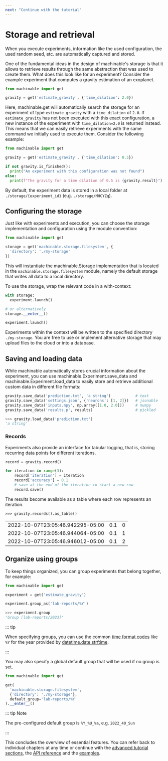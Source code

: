 ```yaml
---
next: "Continue with the tutorial"
---
```


# Storage and retrieval

When you execute experiments, information like the used configuration, the used random seed, etc. are automatically captured and stored. 

One of the fundamental ideas in the design of machinable's storage is that it allows to retrieve results through the same abstraction that was used to create them. What does this look like for an experiment? Consider the example experiment that computes a gravity estimation of an exoplanet.

```python
from machinable import get

gravity = get('estimate_gravity', {'time_dilation': 2.0})
```

Here, <Pydoc caption="get()">machinable.get</Pydoc> will automatically search the storage for an experiment of type `estimate_gravity` with a `time_dilation` of `2.0`. If `estimate_gravity` has not been executed with this exact configuration, a new instance of the experiment with `time_dilation=2.0` is returned instead. This means that we can easily retrieve experiments with the same command we initially used to execute them. Consider the following example:

```python
from machinable import get

gravity = get('estimate_gravity', {'time_dilation': 0.5})

if not gravity.is_finished():
  print("An experiment with this configuration was not found")
else:
  print(f"The gravity for a time dilation of 0.5 is {gravity.result}")
```

By default, the experiment data is stored in a local folder at `./storage/{experiment_id}` (e.g. `./storage/MHCYZq`).

## Configuring the storage

Just like with experiments and execution, you can choose the storage implementation and configuration using the module convention:

```python
from machinable import get

storage = get('machinable.storage.filesystem', {
  'directory': './my-storage'
})
```

This will instantiate the <Pydoc>machinable.Storage</Pydoc> implementation that is located in the `machinable.storage.filesystem` module, namely the default storage that writes all data to a local directory.

To use the storage, wrap the relevant code in a with-context:

```python
with storage:
  experiment.launch()

# or alternatively
storage.__enter__()

experiment.launch()
```

Experiments within the context will be written to the specified directory `./my-storage`. You are free to use or implement alternative storage that may upload files to the cloud or into a database.

## Saving and loading data

While machinable automatically stores crucial information about the experiment, you can use <Pydoc>machinable.Experiment.save_data</Pydoc> and <Pydoc>machinable.Experiment.load_data</Pydoc> to easily store and retrieve additional custom data in different file formats:

```python
gravity.save_data('prediction.txt', 'a string')           # text
gravity.save_data('settings.json', {'neurons': [1, 2]})   # jsonable
gravity.save_data('inputs.npy', np.array([1.0, 2.0]))     # numpy
gravity.save_data('results.p', results)                   # pickled

>>> gravity.load_data('prediction.txt')
'a string'
```

### Records

Experiments also provide an interface for tabular logging, that is, storing recurring data points for different iterations.

```python
record = gravity.record()

for iteration in range(3):
    record['iteration'] = iteration
    record['accuracy'] = 0.1
    # save at the end of the iteration to start a new row
    record.save()
```

The results become available as a table where each row represents an iteration.

```
>>> gravity.records().as_table()
```

<table>
<tbody>
<tr><td>2022-10-07T23:05:46.942295-05:00</td><td style="text-align: right;">0.1</td><td style="text-align: right;">0</td></tr>
<tr><td>2022-10-07T23:05:46.944064-05:00</td><td style="text-align: right;">0.1</td><td style="text-align: right;">1</td></tr>
<tr><td>2022-10-07T23:05:46.946012-05:00</td><td style="text-align: right;">0.1</td><td style="text-align: right;">2</td></tr>
</tbody>
</table>


## Organize using groups

To keep things organized, you can group experiments that belong together, for example:

```python
from machinable import get

experiment = get('estimate_gravity')

experiment.group_as('lab-reports/%Y')

>>> experiment.group
'Group [lab-reports/2023]'
```

::: tip

When specifying groups, you can use the common [time format codes](https://docs.python.org/3/library/datetime.html#strftime-and-strptime-format-codes) like `%Y` for the year provided by [datetime.date.strftime](https://docs.python.org/3/library/datetime.html#datetime.date.strftime).

:::

You may also specify a global default group that will be used if no group is set.

```python
from machinable import get

get(
  'machinable.storage.filesystem',
  {'directory': './my-storage'},
  default_group='lab-reports/%Y'
).__enter__()
```

::: tip Note

The pre-configured default group is `%Y_%U_%a`, e.g. `2022_40_Sun`

:::



This concludes the overview of essential features. You can refer back to individual chapters at any time or continue with the [advanced tutorial sections](../elements-in-depth/overview.md), the [API reference](../../reference/index.md) and the [examples](../../examples/overview.md).
